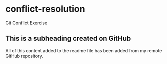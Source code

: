 # conflict-resolution
Git Conflict Exercise

  ## This is a subheading created on GitHub

  All of this content added to the readme file has been added from my remote GitHub repository.
